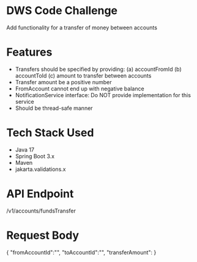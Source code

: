 # DWS Code Challenge
Add functionality for a transfer of money between accounts

# Features
- Transfers should be specified by providing: (a) accountFromId (b) accountToId (c) amount to transfer between accounts
- Transfer amount be a positive number
- FromAccount cannot end up with negative balance
- NotificationService interface: Do NOT provide implementation for this service
- Should be thread-safe manner

# Tech Stack Used
- Java 17
- Spring Boot 3.x
- Maven
- jakarta.validations.x

# API Endpoint
/v1/accounts/fundsTransfer

# Request Body
{
  "fromAccountId":"",
  "toAccountId":"",
  "transferAmount":
}
